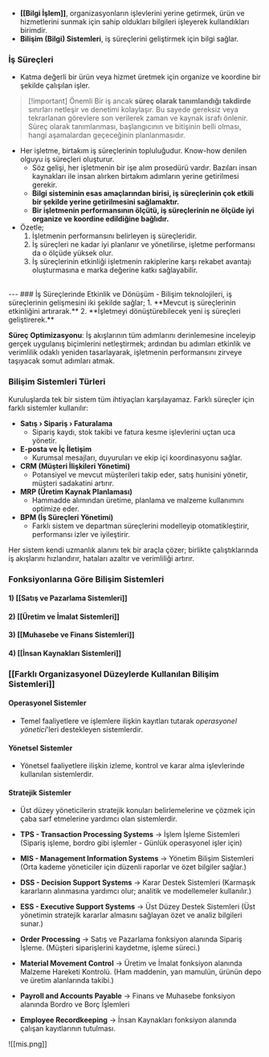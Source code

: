 - **[[Bilgi İşlem]]**, organizasyonların işlevlerini yerine getirmek, ürün ve hizmetlerini sunmak için sahip oldukları bilgileri işleyerek kullandıkları birimdir.
- **Bilişim (Bilgi) Sistemleri**, iş süreçlerini geliştirmek için bilgi sağlar.

### İş Süreçleri
- Katma değerli bir ürün veya hizmet üretmek için organize ve koordine bir şekilde çalışılan işler.

> [!important] Önemli
> Bir iş ancak **süreç olarak tanımlandığı takdirde** sınırları netleşir ve denetimi kolaylaşır. Bu sayede gereksiz veya tekrarlanan görevlere son verilerek zaman ve kaynak israfı önlenir. <br>
> Süreç olarak tanımlanması, başlangıcının ve bitişinin belli olması, hangi aşamalardan geçeceğinin planlanmasıdır.

- Her işletme, birtakım iş süreçlerinin topluluğudur. Know-how denilen olguyu iş süreçleri oluşturur.
	- Söz gelişi, her işletmenin bir işe alım prosedürü vardır. Bazıları insan kaynakları ile insan alırken birtakım adımların yerine getirilmesi gerekir.
	- **Bilgi sisteminin esas amaçlarından birisi, iş süreçlerinin çok etkili bir şekilde yerine getirilmesini sağlamaktır.**
	- **Bir işletmenin performansının ölçütü, iş süreçlerinin ne ölçüde iyi organize ve koordine edildiğine bağlıdır.**
- Özetle;
	1. İşletmenin performansını belirleyen iş süreçleridir.
	2. İş süreçleri ne kadar iyi planlanır ve yönetilirse, işletme performansı da o ölçüde yüksek olur.
	3. İş süreçlerinin etkinliği işletmenin rakiplerine karşı rekabet avantajı oluşturmasına e marka değerine katkı sağlayabilir.
<br>
---
### İş Süreçlerinde Etkinlik ve Dönüşüm
- Bilişim teknolojileri, iş süreçlerinin gelişmesini iki şekilde sağlar;
	1. **Mevcut iş süreçlerinin etkinliğini artırarak.**
	2. **İşletmeyi dönüştürebilecek yeni iş süreçleri geliştirerek.**

**Süreç Optimizasyonu**: İş akışlarının tüm adımlarını derinlemesine inceleyip gerçek uygulanış biçimlerini netleştirmek; ardından bu adımları etkinlik ve verimlilik odaklı yeniden tasarlayarak, işletmenin performansını zirveye taşıyacak somut adımları atmak.
### Bilişim Sistemleri Türleri
Kuruluşlarda tek bir sistem tüm ihtiyaçları karşılayamaz. Farklı süreçler için farklı sistemler kullanılır:
- **Satış › Sipariş › Faturalama**  
	- Sipariş kaydı, stok takibi ve fatura kesme işlevlerini uçtan uca yönetir.
- **E-posta ve İç İletişim**  
	- Kurumsal mesajları, duyuruları ve ekip içi koordinasyonu sağlar.
- **CRM (Müşteri İlişkileri Yönetimi)**  
	- Potansiyel ve mevcut müşterileri takip eder, satış hunisini yönetir, müşteri sadakatini artırır.
- **MRP (Üretim Kaynak Planlaması)**  
	- Hammadde alımından üretime, planlama ve malzeme kullanımını optimize eder.
- **BPM (İş Süreçleri Yönetimi)**  
	- Farklı sistem ve departman süreçlerini modelleyip otomatikleştirir, performansı izler ve iyileştirir.
    
Her sistem kendi uzmanlık alanını tek bir araçla çözer; birlikte çalıştıklarında iş akışlarını hızlandırır, hataları azaltır ve verimliliği artırır.

### Fonksiyonlarına Göre Bilişim Sistemleri
#### 1) [[Satış ve Pazarlama Sistemleri]]
#### 2) [[Üretim ve İmalat Sistemleri]]
#### 3) [[Muhasebe ve Finans Sistemleri]]
#### 4) [[İnsan Kaynakları Sistemleri]]


### [[Farklı Organizasyonel Düzeylerde Kullanılan Bilişim Sistemleri]]
#### Operasyonel Sistemler
- Temel faaliyetlere ve işlemlere ilişkin kayıtları tutarak *operasyonel yönetici*'leri destekleyen sistemlerdir.
#### Yönetsel Sistemler
- Yönetsel faaliyetlere ilişkin izleme, kontrol ve karar alma işlevlerinde kullanılan sistemlerdir.
#### Stratejik Sistemler 
- Üst düzey yöneticilerin stratejik konuları belirlemelerine ve çözmek için çaba sarf etmelerine yardımcı olan sistemlerdir.


- **TPS - Transaction Processing Systems** → İşlem İşleme Sistemleri  (Sipariş işleme, bordro gibi işlemler - Günlük operasyonel işler için)
    
- **MIS - Management Information Systems** → Yönetim Bilişim Sistemleri (Orta kademe yöneticiler için düzenli raporlar ve özet bilgiler sağlar.)
    
- **DSS - Decision Support Systems** → Karar Destek Sistemleri (Karmaşık kararların alınmasına yardımcı olur; analitik ve modellemeler kullanılır.)
    
- **ESS - Executive Support Systems** → Üst Düzey Destek Sistemleri  (Üst yönetimin stratejik kararlar almasını sağlayan özet ve analiz bilgileri sunar.)

- **Order Processing** → Satış ve Pazarlama fonksiyon alanında Sipariş İşleme. (Müşteri siparişlerini kaydetme, işleme süreci.) 
    
- **Material Movement Control** → Üretim ve İmalat fonksiyon alanında Malzeme Hareketi Kontrolü.  (Ham maddenin, yarı mamulün, ürünün depo ve üretim alanlarında takibi.)
    
- **Payroll and Accounts Payable** → Finans ve Muhasebe fonksiyon alanında Bordro ve Borç İşlemleri
    
- **Employee Recordkeeping** → İnsan Kaynakları fonksiyon alanında çalışan kayıtlarının tutulması.

![[mis.png]]